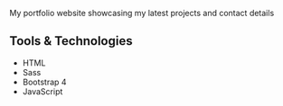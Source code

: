 My portfolio website showcasing my latest projects and contact details

## Tools & Technologies
- HTML
- Sass
- Bootstrap 4
- JavaScript